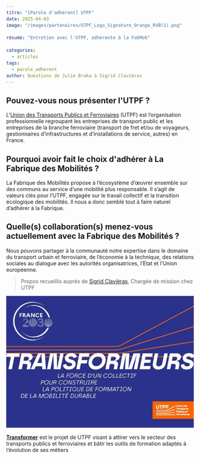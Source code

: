 ```yaml
---
titre: "[Parole d'adhérent] UTPF"
date: 2025-04-03
image: "/images/partenaires/UTPF_Logo_Signature_Orange_RVB(1).png"

résumé: "Entretien avec l'UTPF, adhérente à la FabMob"

categories: 
  - articles
tags: 
  - parole_adherent
author: Questions de Julie Braka à Sigrid Clavièras
---
```


## Pouvez-vous nous présenter l'UTPF ?

L'[Union des Transports Publics et Ferroviaires](https://www.utpf-mobilites.fr/) (UTPF) est l’organisation professionnelle regroupant les entreprises de transport public et les entreprises de la branche ferroviaire (transport de fret et/ou de voyageurs, gestionnaires d’infrastructures et d’installations de service, autres) en France.


## Pourquoi avoir fait le choix d'adhérer à La Fabrique des Mobilités ?

La Fabrique des Mobilités propose à l’écosystème d’œuvrer ensemble sur des communs au service d’une mobilité plus responsable. Il s’agit de valeurs clés pour l’UTPF, engagée sur le travail collectif et la transition écologique des mobilités. Il nous a donc semblé tout à faire naturel d’adhérer à la Fabrique.


## Quelle(s) collaboration(s) menez-vous actuellement avec la Fabrique des Mobilités ?

Nous pouvons partager à la communauté notre expertise dans le domaine du transport urbain et ferroviaire, de l’économie à la technique, des relations sociales au dialogue avec les autorités organisatrices, l’Etat et l’Union européenne.

> Propos recueillis auprès de [Sigrid Clavièras](https://www.linkedin.com/in/sigridclavieras/), Chargée de mission chez UTPF


![Le projet UTPF visant à attirer vers le secteur des transports publics et ferroviaires et bâtir les outils de formation adaptés à l’évolution de ses métiers.](/contenu/articles/2025/images/UTPF_transformer.jpg)

**[Transformer](https://www.utpf-mobilites.fr/transformeurs)** est le projet de UTPF visant à attirer vers le secteur des transports publics et ferroviaires et bâtir les outils de formation adaptés à l’évolution de ses métiers
